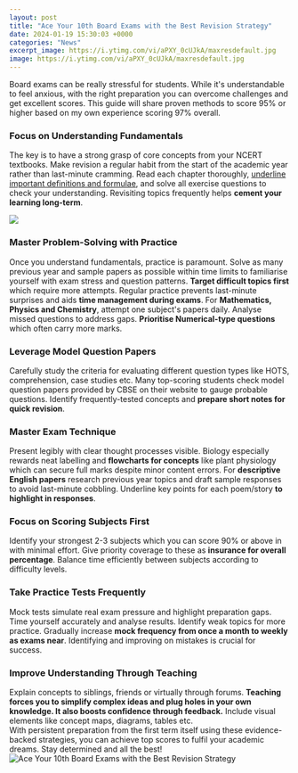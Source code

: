 ```yaml
---
layout: post
title: "Ace Your 10th Board Exams with the Best Revision Strategy"
date: 2024-01-19 15:30:03 +0000
categories: "News"
excerpt_image: https://i.ytimg.com/vi/aPXY_0cUJkA/maxresdefault.jpg
image: https://i.ytimg.com/vi/aPXY_0cUJkA/maxresdefault.jpg
---
```


Board exams can be really stressful for students. While it's understandable to feel anxious, with the right preparation you can overcome challenges and get excellent scores. This guide will share proven methods to score 95% or higher based on my own experience scoring 97% overall.
### Focus on Understanding Fundamentals
The key is to have a strong grasp of core concepts from your NCERT textbooks. Make revision a regular habit from the start of the academic year rather than last-minute cramming. Read each chapter thoroughly, [underline important definitions and formulae](https://store.fi.io.vn/chihuahuas-best-dog-mom-ever-retro-usa-american-flag-123-chihuahua-dog), and solve all exercise questions to check your understanding. Revisiting topics frequently helps **cement your learning long-term**.

![](http://thestudentblogger.co.uk/wp-content/uploads/2018/05/5-top-tips-for-exam-revision.jpg)
### Master Problem-Solving with Practice
Once you understand fundamentals, practice is paramount. Solve as many previous year and sample papers as possible within time limits to familiarise yourself with exam stress and question patterns. **Target difficult topics first** which require more attempts. Regular practice prevents last-minute surprises and aids **time management during exams**. 
For **Mathematics, Physics and Chemistry**, attempt one subject's papers daily. Analyse missed questions to address gaps. **Prioritise Numerical-type questions** which often carry more marks.
### Leverage Model Question Papers
Carefully study the criteria for evaluating different question types like HOTS, comprehension, case studies etc. Many top-scoring students check model question papers provided by CBSE on their website to gauge probable questions. Identify frequently-tested concepts and **prepare short notes for quick revision**.
### Master Exam Technique
Present legibly with clear thought processes visible. Biology especially rewards neat labelling and **flowcharts for concepts** like plant physiology which can secure full marks despite minor content errors. 
For **descriptive English papers** research previous year topics and draft sample responses to avoid last-minute cobbling. Underline key points for each poem/story **to highlight in responses**.  
### Focus on Scoring Subjects First
Identify your strongest 2-3 subjects which you can score 90% or above in with minimal effort. Give priority coverage to these as **insurance for overall percentage**. Balance time efficiently between subjects according to difficulty levels. 
### Take Practice Tests Frequently
Mock tests simulate real exam pressure and highlight preparation gaps. Time yourself accurately and analyse results. Identify weak topics for more practice. Gradually increase **mock frequency from once a month to weekly as exams near**. Identifying and improving on mistakes is crucial for success.
### Improve Understanding Through Teaching
Explain concepts to siblings, friends or virtually through forums. **Teaching forces you to simplify complex ideas and plug holes in your own knowledge. It also boosts confidence through feedback.** Include visual elements like concept maps, diagrams, tables etc.  
With persistent preparation from the first term itself using these evidence-backed strategies, you can achieve top scores to fulfil your academic dreams. Stay determined and all the best!
![Ace Your 10th Board Exams with the Best Revision Strategy](https://i.ytimg.com/vi/aPXY_0cUJkA/maxresdefault.jpg)